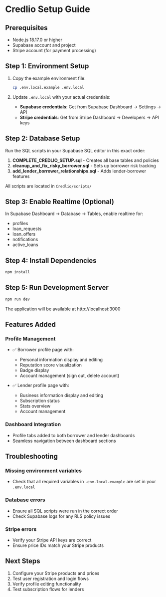 # Credlio Setup Guide

## Prerequisites
- Node.js 18.17.0 or higher
- Supabase account and project
- Stripe account (for payment processing)

## Step 1: Environment Setup

1. Copy the example environment file:
   ```bash
   cp .env.local.example .env.local
   ```

2. Update `.env.local` with your actual credentials:
   - **Supabase credentials**: Get from Supabase Dashboard → Settings → API
   - **Stripe credentials**: Get from Stripe Dashboard → Developers → API keys

## Step 2: Database Setup

Run the SQL scripts in your Supabase SQL editor in this exact order:

1. **COMPLETE_CREDLIO_SETUP.sql** - Creates all base tables and policies
2. **cleanup_and_fix_risky_borrower.sql** - Sets up borrower risk tracking
3. **add_lender_borrower_relationships.sql** - Adds lender-borrower features

All scripts are located in `Credlio/scripts/`

## Step 3: Enable Realtime (Optional)

In Supabase Dashboard → Database → Tables, enable realtime for:
- profiles
- loan_requests
- loan_offers
- notifications
- active_loans

## Step 4: Install Dependencies

```bash
npm install
```

## Step 5: Run Development Server

```bash
npm run dev
```

The application will be available at http://localhost:3000

## Features Added

### Profile Management
- ✅ Borrower profile page with:
  - Personal information display and editing
  - Reputation score visualization
  - Badge display
  - Account management (sign out, delete account)
  
- ✅ Lender profile page with:
  - Business information display and editing
  - Subscription status
  - Stats overview
  - Account management

### Dashboard Integration
- Profile tabs added to both borrower and lender dashboards
- Seamless navigation between dashboard sections

## Troubleshooting

### Missing environment variables
- Check that all required variables in `.env.local.example` are set in your `.env.local`

### Database errors
- Ensure all SQL scripts were run in the correct order
- Check Supabase logs for any RLS policy issues

### Stripe errors
- Verify your Stripe API keys are correct
- Ensure price IDs match your Stripe products

## Next Steps

1. Configure your Stripe products and prices
2. Test user registration and login flows
3. Verify profile editing functionality
4. Test subscription flows for lenders
